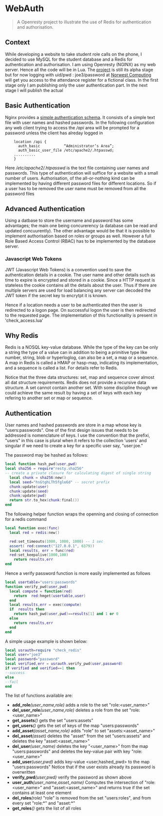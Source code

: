 # WebAuth
>A Openresty project to illustrate the use of Redis for authentication and authorisation.

## Context
While developing a website to take student role calls on the phone, I decided to
use MySQL for the student database and a Redis for authentication and 
authorisation. I am using Openresty (NGINX) as my web server. Hence all the code 
will be in Lua. The [project](https://github.com/theSundayProgrammer/WebAuth) is still its alpha
stage but for now logging with uid/pwd : joe3/password  at 
[Norwest Computing](https://test.norwestcomputing.com.au/new_class) 
will get you access to the attendance register for a fictional class.
In the first stage only I am publishing only the user authentication part. In the 
next stage I will publish the actual 
## Basic Authentication
Nginx provides a [simple authentication schema](https://docs.nginx.com/nginx/admin-guide/security-controls/configuring-http-basic-authentication/). 
It consists of a simple text file with user names and hashed passwords. In the 
following configuration any web client trying to access the _/api_ area will be
prompted for a password unless the client has alreday logged in
````
    location /api {
      auth_basic           “Administrator’s Area”;
      auth_basic_user_file /etc/apache2/.htpasswd; 
    ..........
    }
````
Here _/etc/apache2/.htpasswd_ is the text file containing user names and passwords.
This type of authentication will suffice for a website with a small number of users.
Authorisation, of the all-or-nothing kind can be implemented by having different
password files for different locations. 
So if a user has to be removed the user name must be removed from all the password files

## Advanced Authentication
Using a datbase to store the username and password has some advantages; the main
one being concurerency (a database can be read and updated concuurently). The other
advantage would be that it is possible to implement authorisation based on roles
or groups as well. However
a full Role Based Access Control (RBAC) has to be implemented by the database server.

### Javascript Web Tokens
JWT  (Javascript Web Tokens) is a convention used to save the authentication details 
in a cookie. The user name and other details such as time to expire is encrypted 
and stored in a cookie. Since a HTTP request is stateless the cookie contains
all the details about the user. Thus if there are multiple servers are used for load
balancing any server can decoded the JWT token if the secret key to encrytpt 
it is known.

Hence if a location needs a user to be authenticated then the user is redirected 
to a logon page. On successful logon the user is then redirected to the requested
page. The implementation of this functionality is present in 'check_access.lua'

## Why Redis
Redis is a NOSQL key-value database. While the type of the key can be only a string
the type of a value can in addition to being a primitive type like number, string, blob or
hyperloglog, can also be a set, a map or a sequence. A map in Redis is called a
HMAP  or hasp-map, indicating its implementation, and a sequence is called a list. For details refer to Redis.

Notice that the three data structures: set, map and sequence cover almost all
dat structure requirements. Redis does not provide a recursive data structure.
A set cannot contain another set. With some discipline though we could
achieve the same result by having a set of keys with each key refering to
another set or map or sequence.

## Authentication
User names and hashed passwords are store in a map whose key is 
"users:passwords". One of the first design issues that needs to be addressed
is nomenclature of keys. I use the convention that the prefixi, "users" in this
case is plural when it refers to the collection 'users' and singular if we need
to create a key for a specific user say, "user:joe." 

The password may be hashed as follows:
````lua
local function hash_pwd(user,pwd)  
local sha256 = require"resty.sha256"
-- create a private closure for calculating digest of single string
  local chunk = sha256:new() 
  local seed="hsGtghLTh5fglo6d" -- secret prefix
  chunk:update(user)
  chunk:update(seed) 
  chunk:update(pwd)               
  return str.to_hex(chunk:final())
end
````
The following helper function  wraps the openning and closing of connection for 
a redis command
````lua
local function exec(func)
  local red = redis:new()

  red:set_timeouts(1000, 1000, 1000) -- 1 sec
  assert( red:connect("127.0.0.1", 6379))
  local results, err = func(red)
  red:set_keepalive(1000,100)
    return results,err
end
````
Hence a verify password function is more easily implemented as follows
````lua
local usertable="users:passwords"
function verify_pwd(user,pwd)
  local compute = function(red)       
    return  red:hmget(usertable,user)        
  end     
  local results,err = exec(compute)
  if  results then
    return hash_pwd(user,pwd)==results[1] and 1 or 0
  else                    
    return results,err
  end                                  
end
````
A simple usage example is shown below:
````lua
local usrauth=require "check_redis"
local user="joe3"
local password="password"
local verified,err = usrauth.verify_pwd(user,password)
if verified and verified==1 then
--success
else
--fail
end
````
The list of functions available are: 

* **add_role**_(user\_name,role)_
 adds a role to the set "role:<user_name>"
* **del_user_role**_(user\_name,role)_
 deletes a role from the set "role:<user_name>"
* **get_assets**_()_
gets the set "users:assets"
* **get_users**_()_
gets the set of keys of the map "users:passwords"
* **add_asset**_(asset\_name,role)_
adds "role" to set "assets:<asset_name>"
* **del_asset**_(asset)_
deletes the "asset" from the set "users:assets" and deletes the key "asset:<asset_name>"
* **del_user**_(user\_name)_
deletes the key "<user_name>" from the map "users:passwords" and deletes the key-value pair with key "role:<user_name>"
* **add_user**_(user,pwd)_
adds key-value <user,hashed_pwd> to the map "users:passwords" Notice that if the user exists already its password is overwritten
* **verify_pwd**_(user,pwd)_
verify the password as shown above
* **user_auth**_(user\_name,asset\_name)_
Computes the intersection of "role:<user_name>" and "asset:<asset_name>" and returns true if the set contains at least one element
* **del_roles**_(role)_
"role" is removed from the set "users:roles", and from every set "role:\*" and "asset:\*"
* **get_roles**_()_
gets the list of all roles

